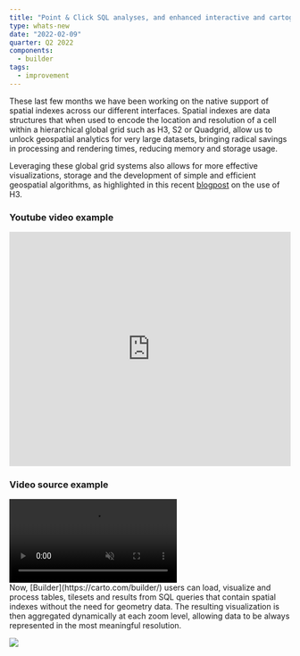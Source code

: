 ```yaml
---
title: "Point & Click SQL analyses, and enhanced interactive and cartographic capabilities in Builder"
type: whats-new
date: "2022-02-09"
quarter: Q2 2022
components:
  - builder
tags:
  - improvement
---
```



These last few months we have been working on the native support of spatial indexes across our different interfaces. Spatial indexes are data structures that when used to encode the location and resolution of a cell within a hierarchical global grid such as H3, S2 or Quadgrid, allow us to unlock geospatial analytics for very large datasets, bringing radical savings in processing and rendering times, reducing memory and storage usage.

Leveraging these global grid systems also allows for more effective visualizations, storage and the development of simple and efficient geospatial algorithms, as highlighted in this recent [blogpost](https://carto.com/builder/) on the use of H3.

### Youtube video example

<div class='video-wrapper'>
  <iframe width="100%" height="420" src="https://www.youtube.com/embed/hnM0YIDFh0Y" title="YouTube video player" frameborder="0" allow="accelerometer; autoplay; clipboard-write; encrypted-media; gyroscope; picture-in-picture" allowfullscreen></iframe>
</div>


### Video source example

<div class='video-wrapper'>
  <video autoplay loop muted playsinline>
    <source src="https://videos.ctfassets.net/xts27qnup0jr/1eNxL2eaUdegvHUPz4RFid/ae2f98f39b65d73ba8d5a8739f13bd2d/CARTO_for_Site_Selection_Demo__US__.mp4" type="video/mp4">
    Your browser does not support the video tag.
  </video>
</div>
Now, [Builder](https://carto.com/builder/) users can load, visualize and process tables, tilesets and results from SQL queries that contain spatial indexes without the need for geometry data. The resulting visualization is then aggregated dynamically at each zoom level, allowing data to be always represented in the most meaningful resolution.

![](/img/cloud-native-workspace/get-started/login.png)